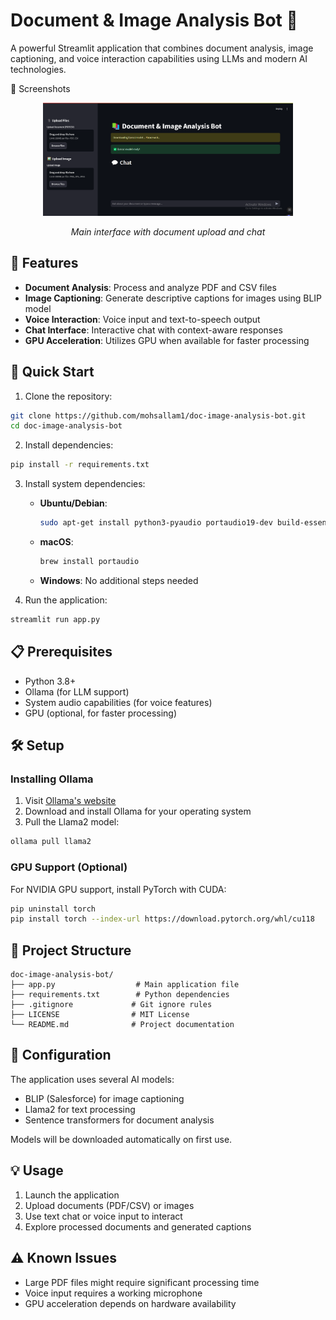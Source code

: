 # Document & Image Analysis Bot 🤖

A powerful Streamlit application that combines document analysis, image captioning, and voice interaction capabilities using LLMs and modern AI technologies.

📸 Screenshots
<div align="center">
  <img src="image.png" alt="Main Interface" width="400"/>
  <p><em>Main interface with document upload and chat</em></p>
</div>

## 🌟 Features

- **Document Analysis**: Process and analyze PDF and CSV files
- **Image Captioning**: Generate descriptive captions for images using BLIP model
- **Voice Interaction**: Voice input and text-to-speech output
- **Chat Interface**: Interactive chat with context-aware responses
- **GPU Acceleration**: Utilizes GPU when available for faster processing

## 🚀 Quick Start

1. Clone the repository:
```bash
git clone https://github.com/mohsallam1/doc-image-analysis-bot.git
cd doc-image-analysis-bot
```

2. Install dependencies:
```bash
pip install -r requirements.txt
```

3. Install system dependencies:
   - **Ubuntu/Debian**:
     ```bash
     sudo apt-get install python3-pyaudio portaudio19-dev build-essential python3-dev
     ```
   - **macOS**:
     ```bash
     brew install portaudio
     ```
   - **Windows**: No additional steps needed

4. Run the application:
```bash
streamlit run app.py
```

## 📋 Prerequisites

- Python 3.8+
- Ollama (for LLM support)
- System audio capabilities (for voice features)
- GPU (optional, for faster processing)

## 🛠️ Setup

### Installing Ollama

1. Visit [Ollama's website](https://ollama.ai/)
2. Download and install Ollama for your operating system
3. Pull the Llama2 model:
```bash
ollama pull llama2
```

### GPU Support (Optional)

For NVIDIA GPU support, install PyTorch with CUDA:
```bash
pip uninstall torch
pip install torch --index-url https://download.pytorch.org/whl/cu118
```

## 📁 Project Structure

```
doc-image-analysis-bot/
├── app.py                  # Main application file
├── requirements.txt        # Python dependencies
├── .gitignore             # Git ignore rules
├── LICENSE                # MIT License
└── README.md              # Project documentation
```

## 🔧 Configuration

The application uses several AI models:
- BLIP (Salesforce) for image captioning
- Llama2 for text processing
- Sentence transformers for document analysis

Models will be downloaded automatically on first use.

## 💡 Usage

1. Launch the application
2. Upload documents (PDF/CSV) or images
3. Use text chat or voice input to interact
4. Explore processed documents and generated captions


## ⚠️ Known Issues

- Large PDF files might require significant processing time
- Voice input requires a working microphone
- GPU acceleration depends on hardware availability
